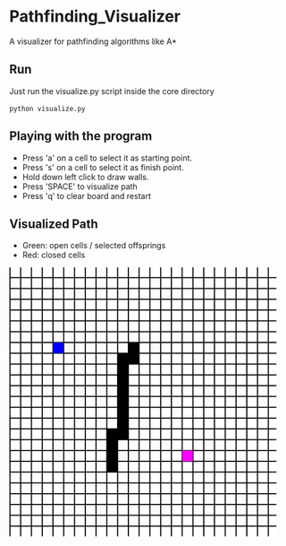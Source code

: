 # Pathfinding_Visualizer
A visualizer for pathfinding algorithms like A*

## Run
Just run the visualize.py script inside the core directory
```
python visualize.py
```

## Playing with the program
- Press 'a' on a cell to select it as starting point.
- Press 's' on a cell to select it as finish point.
- Hold down left click to draw walls.
- Press 'SPACE' to visualize path
- Press 'q' to clear board and restart

## Visualized Path
- Green: open cells / selected offsprings
- Red: closed cells

![](testimages/astar.gif)
